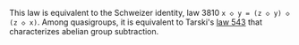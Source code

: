This law is equivalent to the Schweizer identity, law 3810 `x ◇ y = (z ◇ y) ◇ (z ◇ x)`.  Among quasigroups, it is equivalent to Tarski's [law 543](https://teorth.github.io/equational_theories/implications/?543) that characterizes abelian group subtraction.
